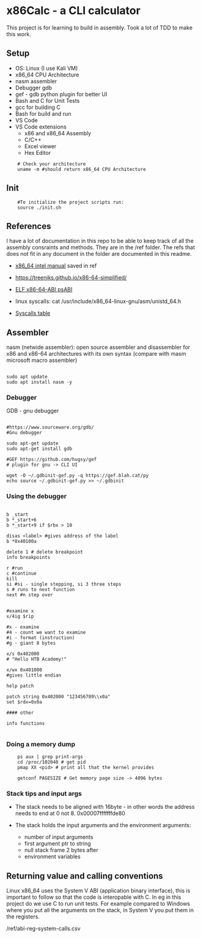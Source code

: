 # x86Calc - a CLI calculator

This project is for learning to build in assembly. Took a lot of TDD to make this work.

## Setup

- OS: Linux (I use Kali VM)
- x86_64 CPU Architecture
- nasm assembler
- Debugger gdb
- gef - gdb python plugin for better UI
- Bash and C for Unit Tests
- gcc for building C
- Bash for build and run
- VS Code
- VS Code extensions
    - x86 and x86_64 Assembly
    - C/C++
    - Excel viewer
    - Hex Editor

```shell
    # Check your architecture
    uname -m #should return x86_64 CPU Architecture
```

## Init

```shell
    #To initialize the project scripts run:
    source ./init.sh
```

## References

I have a lot of documentation in this repo to be able to keep track of all the assembly consraints and methods. They are in the /ref folder. The refs that does not fit in any document in the folder are documented in this readme.

- [x86_64 intel manual](https://www.intel.com/content/dam/www/public/us/en/documents/manuals/64-ia-32-architectures-software-developer-instruction-set-reference-manual-325383.pdf) saved in ref

- https://treeniks.github.io/x86-64-simplified/

- [ELF x86-64-ABI psABI](https://gitlab.com/x86-psABIs/x86-64-ABI)

- linux syscalls: cat /usr/include/x86_64-linux-gnu/asm/unistd_64.h

- [Syscalls table](https://filippo.io/linux-syscall-table/)

## Assembler

nasm (netwide assembler): open source assembler and disassembler for x86 and x86-64 architectures with its own syntax (compare with masm microsoft macro assembler)

```shell

sudo apt update
sudo apt install nasm -y

```

### Debugger

GDB - gnu debugger

```shell

#https://www.sourceware.org/gdb/
#Gnu debugger

sudo apt-get update
sudo apt-get install gdb

#GEF https://github.com/hugsy/gef
# plugin for gnu -> CLI UI

wget -O ~/.gdbinit-gef.py -q https://gef.blah.cat/py
echo source ~/.gdbinit-gef.py >> ~/.gdbinit

```

### Using the debugger


```shell

b _start
b *_start+6
b *_start+9 if $rbx > 10

disas <label> #gives address of the label
b *0x40100a

delete 1 # delete breakpoint
info breakpoints

r #run
c #continue
kill
si #si - single stepping, si 3 three steps
s # runs to next function
next #n step over


#examine x
x/4ig $rip

#x - examine
#4 - count we want to examine
#i - format (instruction)
#g - giant 8 bytes

x/s 0x402000
# "Hello HTB Academy!"

x/wx 0x401000
#gives little endian

help patch

patch string 0x402000 "123456789\\x0a" 
set $rdx=0x0a

#### other

info functions


```

### Doing a memory dump

```shell
    ps aux | grep print-args
    cd /proc/102040 # get pid
    pmap XX <pid> # print all that the kernel provides

    getconf PAGESIZE # Get memory page size -> 4096 bytes  

```

### Stack tips and input args

- The stack needs to be aligned with 16byte - in other words the address needs to end at 0 not 8. 0x00007fffffffde80

- The stack holds the input arguments and the environment arguments:
    - number of input arguments
    - first argument ptr to string
    - null stack frame 2 bytes  after
    - environment variables

## Returning value and calling conventions

Linux x86_64 uses the System V ABI (application binary interface), this is important to follow so that the code is interopable with C. In eg in this project do we use C to run unit tests. For example compared to Windows where you put all the arguments on the stack, in System V you put them in the registers.

/ref/abi-reg-system-calls.csv